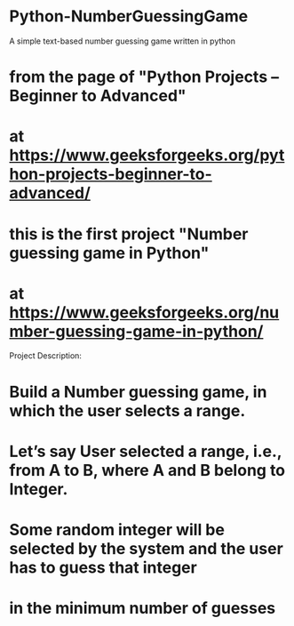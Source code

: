 # Python-NumberGuessingGame
A simple text-based number guessing game written in python
# from the page of "Python Projects – Beginner to Advanced"
# at https://www.geeksforgeeks.org/python-projects-beginner-to-advanced/
# this is the first project "Number guessing game in Python"
# at https://www.geeksforgeeks.org/number-guessing-game-in-python/

Project Description:
#     Build a Number guessing game, in which the user selects a range.
#     Let’s say User selected a range, i.e., from A to B, where A and B belong to Integer.
#     Some random integer will be selected by the system and the user has to guess that integer
#     in the minimum number of guesses

